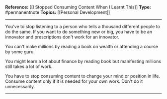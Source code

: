 
**Reference:** [[I Stopped Consuming Content When I Learnt This]]
**Type:** #permanentnote 
**Topics:** [[Personal Development]]

----
You've to stop listening to a person who tells a thousand different people to do the same. If you want to do something new or big, you have to be an innovator and prescriptions don't work for an innovator.

You can't make millions by reading a book on wealth or attending a course by some guru. 

You might learn a lot about finance by reading book but manifesting millions still takes a lot of work. 

You have to stop consuming content to change your mind or position in life. Consume content only if it is needed for your own work. Don't do it unnecessarily.

----

